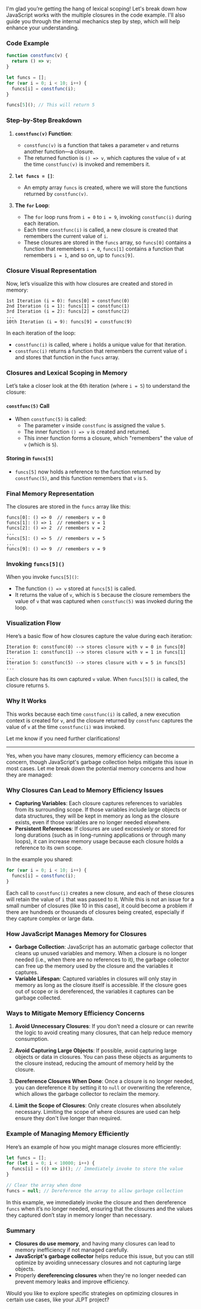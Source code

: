 I'm glad you’re getting the hang of lexical scoping! Let's break down how JavaScript works with the multiple closures in the code example. I'll also guide you through the internal mechanics step by step, which will help enhance your understanding.

### Code Example

```javascript
function constfunc(v) {
  return () => v;
}

let funcs = [];
for (var i = 0; i < 10; i++) {
  funcs[i] = constfunc(i);
}

funcs[5](); // This will return 5
```

### Step-by-Step Breakdown

1. **`constfunc(v)` Function**:
   - `constfunc(v)` is a function that takes a parameter `v` and returns another function—a closure.
   - The returned function is `() => v`, which captures the value of `v` at the time `constfunc(v)` is invoked and remembers it.

2. **`let funcs = []`**:
   - An empty array `funcs` is created, where we will store the functions returned by `constfunc(v)`.

3. **The `for` Loop**:
   - The `for` loop runs from `i = 0` to `i = 9`, invoking `constfunc(i)` during each iteration. 
   - Each time `constfunc(i)` is called, a new closure is created that remembers the current value of `i`.
   - These closures are stored in the `funcs` array, so `funcs[0]` contains a function that remembers `i = 0`, `funcs[1]` contains a function that remembers `i = 1`, and so on, up to `funcs[9]`.

### Closure Visual Representation

Now, let’s visualize this with how closures are created and stored in memory:

```
1st Iteration (i = 0): funcs[0] = constfunc(0)
2nd Iteration (i = 1): funcs[1] = constfunc(1)
3rd Iteration (i = 2): funcs[2] = constfunc(2)
...
10th Iteration (i = 9): funcs[9] = constfunc(9)
```

In each iteration of the loop:
- `constfunc(i)` is called, where `i` holds a unique value for that iteration.
- `constfunc(i)` returns a function that remembers the current value of `i` and stores that function in the `funcs` array.

### Closures and Lexical Scoping in Memory

Let’s take a closer look at the 6th iteration (where `i = 5`) to understand the closure:

#### `constfunc(5)` Call
- When `constfunc(5)` is called:
  - The parameter `v` inside `constfunc` is assigned the value `5`.
  - The inner function `() => v` is created and returned.
  - This inner function forms a closure, which "remembers" the value of `v` (which is `5`).

#### Storing in `funcs[5]`
- `funcs[5]` now holds a reference to the function returned by `constfunc(5)`, and this function remembers that `v` is `5`.

### Final Memory Representation

The closures are stored in the `funcs` array like this:

```
funcs[0]: () => 0  // remembers v = 0
funcs[1]: () => 1  // remembers v = 1
funcs[2]: () => 2  // remembers v = 2
...
funcs[5]: () => 5  // remembers v = 5
...
funcs[9]: () => 9  // remembers v = 9
```

### Invoking `funcs[5]()`
When you invoke `funcs[5]()`:
- The function `() => v` stored at `funcs[5]` is called.
- It returns the value of `v`, which is `5` because the closure remembers the value of `v` that was captured when `constfunc(5)` was invoked during the loop.

### Visualization Flow

Here’s a basic flow of how closures capture the value during each iteration:

```
Iteration 0: constfunc(0) --> stores closure with v = 0 in funcs[0]
Iteration 1: constfunc(1) --> stores closure with v = 1 in funcs[1]
...
Iteration 5: constfunc(5) --> stores closure with v = 5 in funcs[5]
...
```

Each closure has its own captured `v` value. When `funcs[5]()` is called, the closure returns `5`.

### Why It Works
This works because each time `constfunc(i)` is called, a new execution context is created for `v`, and the closure returned by `constfunc` captures the value of `v` at the time `constfunc(i)` was invoked.

Let me know if you need further clarifications!

---

Yes, when you have many closures, memory efficiency can become a concern, though JavaScript's garbage collection helps mitigate this issue in most cases. Let me break down the potential memory concerns and how they are managed:

### Why Closures Can Lead to Memory Efficiency Issues
- **Capturing Variables**: Each closure captures references to variables from its surrounding scope. If those variables include large objects or data structures, they will be kept in memory as long as the closure exists, even if those variables are no longer needed elsewhere.
- **Persistent References**: If closures are used excessively or stored for long durations (such as in long-running applications or through many loops), it can increase memory usage because each closure holds a reference to its own scope.

In the example you shared:

```javascript
for (var i = 0; i < 10; i++) {
  funcs[i] = constfunc(i);
}
```

Each call to `constfunc(i)` creates a new closure, and each of these closures will retain the value of `i` that was passed to it. While this is not an issue for a small number of closures (like 10 in this case), it could become a problem if there are hundreds or thousands of closures being created, especially if they capture complex or large data.

### How JavaScript Manages Memory for Closures
- **Garbage Collection**: JavaScript has an automatic garbage collector that cleans up unused variables and memory. When a closure is no longer needed (i.e., when there are no references to it), the garbage collector can free up the memory used by the closure and the variables it captures.
- **Variable Lifespan**: Captured variables in closures will only stay in memory as long as the closure itself is accessible. If the closure goes out of scope or is dereferenced, the variables it captures can be garbage collected.

### Ways to Mitigate Memory Efficiency Concerns
1. **Avoid Unnecessary Closures**: If you don't need a closure or can rewrite the logic to avoid creating many closures, that can help reduce memory consumption.
   
2. **Avoid Capturing Large Objects**: If possible, avoid capturing large objects or data in closures. You can pass these objects as arguments to the closure instead, reducing the amount of memory held by the closure.
   
3. **Dereference Closures When Done**: Once a closure is no longer needed, you can dereference it by setting it to `null` or overwriting the reference, which allows the garbage collector to reclaim the memory.

4. **Limit the Scope of Closures**: Only create closures when absolutely necessary. Limiting the scope of where closures are used can help ensure they don't live longer than required.

### Example of Managing Memory Efficiently
Here’s an example of how you might manage closures more efficiently:

```javascript
let funcs = [];
for (let i = 0; i < 10000; i++) {
  funcs[i] = (() => i)(); // Immediately invoke to store the value
}

// Clear the array when done
funcs = null; // Dereference the array to allow garbage collection
```

In this example, we immediately invoke the closure and then dereference `funcs` when it’s no longer needed, ensuring that the closures and the values they captured don’t stay in memory longer than necessary.

### Summary
- **Closures do use memory**, and having many closures can lead to memory inefficiency if not managed carefully.
- **JavaScript's garbage collector** helps reduce this issue, but you can still optimize by avoiding unnecessary closures and not capturing large objects.
- Properly **dereferencing closures** when they're no longer needed can prevent memory leaks and improve efficiency.

Would you like to explore specific strategies on optimizing closures in certain use cases, like your JLPT project?